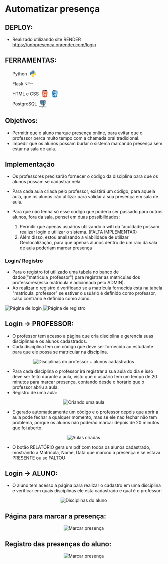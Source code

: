 # Automatizar presença

## DEPLOY:

- Realizado utilizando site RENDER
  <a src="https://unbpresenca.onrender.com/login">https://unbpresenca.onrender.com/login</a>

## FERRAMENTAS:

<p aling='left'>
<ul style="display:grid; gap:0.5em"> 
  <li style="display: flex; align-items: center; gap: 0.5em">
  Python
  <img src="https://raw.githubusercontent.com/devicons/devicon/master/icons/python/python-original.svg" alt="python" width="25" height="25" style="max-width: 100%;">
  </li>
  <li style="display: flex; align-items: center; gap: 0.5em">
  Flask
  <img src="https://raw.githubusercontent.com/devicons/devicon/master/icons/flask/flask-original-wordmark.svg" alt="python" width="25" height="25" style="max-width: 100%;">
  </li>
  <li style="display: flex; align-items: center; gap: 0.5em">
  HTML e CSS
  <img src="https://raw.githubusercontent.com/devicons/devicon/master/icons/html5/html5-original-wordmark.svg" alt="html5" width="25" height="25" style="max-width: 100%;">
  <img src="https://raw.githubusercontent.com/devicons/devicon/master/icons/css3/css3-original-wordmark.svg" alt="css3" width="25" height="25" style="max-width: 100%;">
  </li>
  <li style="display: flex; align-items: center; gap: 0.5em">
  PostgreSQL
  <img src="https://raw.githubusercontent.com/devicons/devicon/master/icons/postgresql/postgresql-original-wordmark.svg" alt="postgresql" width="25" height="25" style="max-width: 100%;">
  </li>
</ul>
</p>

## Objetivos:

- Permitir que o aluno marque presença online, para evitar que o professor perca muito tempo com a chamada oral tradicional.
- Impedir que os alunos possam burlar o sistema marcando presença sem estar na sala de aula.

## Implementação

- Os professores precisarão fornecer o código da disciplina para que os alunos possam se cadastrar nela.
- Para cada aula criada pelo professor, existirá um código, para aquela aula, que os alunos irão utilizar para validar a sua presença em sala de aula.
- Para que não tenha só esse codigo que poderia ser passado para outros alunos, fora da sala, pensei em duas possibilidades:

  1. Permitir que apenas usuários utilizando o wifi da faculdade possam realizar login e utilizar o sistema. (FALTA IMPLEMENTAR)
  2. Além disso, estou analisando a viabilidade de utilizar Geolocalização, para que apenas alunos dentro de um raio da sala de aula poderiam marcar presença

### Login/ Registro

- Para o registro foi utilizado uma tabela no banco de dados("matricula_professor") para registrar as matrículas dos professores(essa matrícula é adicionada pelo ADMIN).
- Ao realizar o registro é verificado se a matrícula fornecida está na tabela "matricula_professor" se estiver o usuário é definido como professor, caso contrário é definido como aluno.
<p align="left">
    <img
      src="https://user-images.githubusercontent.com/99030229/231774087-986a348a-61e1-4d22-ae68-c6cd401275ce.png"
      alt="Página de login"
      min-width="500"
      min-height="400"
    />
    <img
      src="https://user-images.githubusercontent.com/99030229/231775606-3d1ff9b2-a079-41ee-8d43-2d601bfb4f6b.png"
      alt="Página de registro"
      min-width="500"
      min-height="400"
    />
</p>

## Login -> PROFESSOR:

- O professor tem acesso a página que cria disciplina e gerencia suas disciplinas e os alunos cadastrados.
- Cada disciplina tem um código que deve ser fornecido ao estudante para que ele possa se matricular na disciplina.
<p align="center">
    <img
      src="https://user-images.githubusercontent.com/99030229/231776088-99feddb7-9c65-4cac-9401-b215333b373a.png"
      alt="Disciplinas do professor + alunos cadastrados"
    />
</p>

- Para cada disciplina o professor irá registrar a sua aula do dia e isso deve ser feito durante a aula, visto que o usuário tem um tempo de 20 minutos para marcar presença, contando desde o horário que o professor abriu a aula.
- Registro de uma aula:
<p align="center">
    <img
      src="https://user-images.githubusercontent.com/99030229/231778209-d86a0cf5-a8bf-4911-9041-b2680024595e.png"
      alt="Criando uma aula"
    />
</p>

- É gerado automaticamente um código e o professor depois que abrir a aula pode fechar a qualquer momento, mas se ele nao fechar não tem problema, porque os alunos não poderão marcar depois de 20 minutos que foi aberto.

<p align="center">
    <img
      src="https://user-images.githubusercontent.com/99030229/231778975-115eb98f-fa59-48e2-8f70-70479fbe0e43.png"
      alt="Aulas criadas"
    />
</p>

- O botão RELATÓRIO gera um pdf com todos os alunos cadastrado, mostrando a Matrícula, Nome, Data que marcou a presença e se estava PRESENTE ou se FALTOU

## Login -> ALUNO:

- O aluno tem acesso a página para realizar o cadastro em uma disciplina e verificar em quais disciplinas ele esta cadastrado e qual é o professor:

<p align="center">
    <img
      src="https://user-images.githubusercontent.com/99030229/231783439-34baeb52-5015-4867-8e81-82c8c8b523e2.png"
      alt="Disciplinas do aluno"
    />
</p>

## Página para marcar a presença:

<p align="center">
    <img
      src="https://user-images.githubusercontent.com/99030229/231785518-bbbf07e4-8897-42e0-956b-7dd7ac7c9a56.png"
      alt="Marcar presença"
    />
</p>

## Registro das presenças do aluno:

<p align="center">
    <img
      src="https://user-images.githubusercontent.com/99030229/231786094-2bbdbccc-a9d1-46ca-8e74-ef487ae758db.png"
      alt="Marcar presença"
    />
</p>
